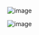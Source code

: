![image](https://github.com/user-attachments/assets/0b57ba49-52f4-45e7-b4c7-faa3aa352d0c)

![image](https://github.com/user-attachments/assets/dd14ba81-55fd-4598-8636-89380ccaf8c8)
